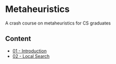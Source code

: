 # Metaheuristics

A crash course on metaheuristics for CS graduates

## Content

- [01 - Introduction](slides/01-intro/)
- [02 - Local Search](slides/02-local-search/)
